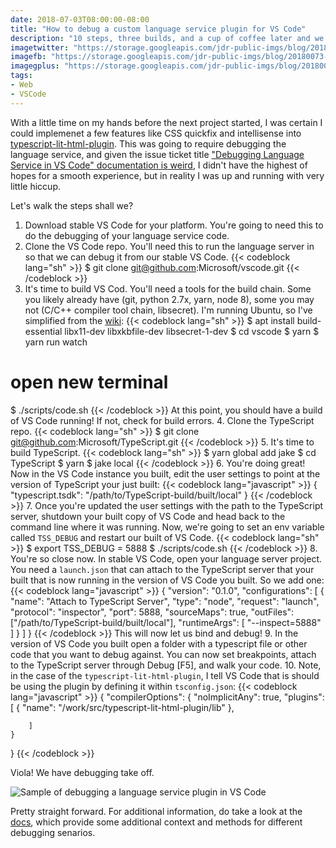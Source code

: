 ```yaml
---
date: 2018-07-03T08:00:00-08:00
title: "How to debug a custom language service plugin for VS Code"
description: "10 steps, three builds, and a cup of coffee later and we're debugging some language server action in VS Code."
imagetwitter: "https://storage.googleapis.com/jdr-public-imgs/blog/20180073-vscode-langdebug-twitter-1024x535.jpg"
imagefb: "https://storage.googleapis.com/jdr-public-imgs/blog/20180073-vscode-langdebug-fb-1200x630.jpg"
imagegplus: "https://storage.googleapis.com/jdr-public-imgs/blog/20180073-vscode-langdebug-gplus-800x360.jpg"
tags:
- Web
- VSCode
---
```


With a little time on my hands before the next project started, I was certain I could implemenet a few features like CSS quickfix and intellisense into [typescript-lit-html-plugin](https://github.com/Microsoft/typescript-lit-html-plugin). This was going to require debugging the language service, and given the issue ticket title ["Debugging Language Service in VS Code" documentation is weird](https://github.com/Microsoft/TypeScript/issues/19254), I didn't have the highest of hopes for a smooth experience, but in reality I was up and running with very little hiccup.

Let's walk the steps shall we?

1. Download stable VS Code for your platform. You're going to need this to do the debugging of your language service code.
2. Clone the VS Code repo. You'll need this to run the language server in so that we can debug it from our stable VS Code.
{{< codeblock lang="sh" >}}
$ git clone git@github.com:Microsoft/vscode.git
{{< /codeblock >}}
3. It's time to build VS Cod. You'll need a tools for the build chain. Some you likely already have (git, python 2.7x, yarn, node 8), some you may not (C/C++ compiler tool chain, libsecret). I'm running Ubuntu, so I've simplified from the [wiki](https://github.com/Microsoft/vscode/wiki/How-to-Contribute):
{{< codeblock lang="sh" >}}
$ apt install build-essential libx11-dev libxkbfile-dev libsecret-1-dev
$ cd vscode
$ yarn
$ yarn run watch
# open new terminal
$ ./scripts/code.sh
{{< /codeblock >}}
At this point, you should have a build of VS Code running! If not, check for build errors.
4. Clone the TypeScript repo.
{{< codeblock lang="sh" >}}
$ git clone git@github.com:Microsoft/TypeScript.git
{{< /codeblock >}}
5. It's time to build TypeScript.
{{< codeblock lang="sh" >}}
$ yarn global add jake
$ cd TypeScript
$ yarn
$ jake local
{{< /codeblock >}}
6. You're doing great! Now in the VS Code instance you built, edit the user settings to point at the version of TypeScript your just built:
{{< codeblock lang="javascript" >}}
{
   "typescript.tsdk": "/path/to/TypeScript-build/built/local"
}
{{< /codeblock >}}
7. Once you're updated the user settings with the path to the TypeScript server, shutdown your built copy of VS Code and head back to the command line where it was running. Now, we're going to set an env variable called `TSS_DEBUG` and restart our built of VS Code.
{{< codeblock lang="sh" >}}
$ export TSS_DEBUG = 5888
$ ./scripts/code.sh
{{< /codeblock >}}
8. You're so close now. In stable VS Code, open your language server project. You need a `launch.json` that can attach to the TypeScript server that your built that is now running in the version of VS Code you built. So we add one:
{{< codeblock lang="javascript" >}}
{
    "version": "0.1.0",
    "configurations": [
        {
            "name": "Attach to TypeScript Server",
            "type": "node",
            "request": "launch",
            "protocol": "inspector",
            "port": 5888,
            "sourceMaps": true,
            "outFiles": ["/path/to/TypeScript-build/built/local"],
            "runtimeArgs": [
                 "--inspect=5888"
            ]
        }
    ]
}
{{< /codeblock >}}
This will now let us bind and debug!
9. In the version of VS Code you built open a folder with a typescript file or other code that you want to debug against. You can now set breakpoints, attach to the TypeScript server through Debug [F5], and walk your code.
10. Note, in the case of the `typescript-lit-html-plugin`, I tell VS Code that is should be using the plugin by defining it within `tsconfig.json`:
{{< codeblock lang="javascript" >}}
{
    "compilerOptions": {
        "noImplicitAny": true,
        "plugins": [
            {
                "name": "/work/src/typescript-lit-html-plugin/lib"
            },

        ]
    }
}
{{< /codeblock >}}

Viola! We have debugging take off.

<img src="https://storage.googleapis.com/jdr-public-imgs/blog/ss-2018-07-03-800-lang-server-debug.png" alt="Sample of debugging a language service plugin in VS Code">

Pretty straight forward. For additional information, do take a look at the [docs](https://github.com/Microsoft/TypeScript/wiki/Debugging-Language-Service-in-VS-Code), which provide some additional context and methods for different debugging senarios.